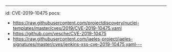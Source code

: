 ---
id: CVE-2019-10475
pocs:
  - https://raw.githubusercontent.com/projectdiscovery/nuclei-templates/master/cves/2019/CVE-2019-10475.yaml
  - https://github.com/vesche/CVE-2019-10475
  - https://raw.githubusercontent.com/jaeles-project/jaeles-signatures/master/cves/jenkins-xss-cve-2019-10475.yaml---
